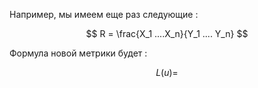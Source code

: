 
Например, мы имеем еще раз следующие : 

$$
	R = \frac{X_1 ....X_n}{Y_1 .... Y_n}
$$

Формула новой метрики будет : 

$$
L(u) = 
$$